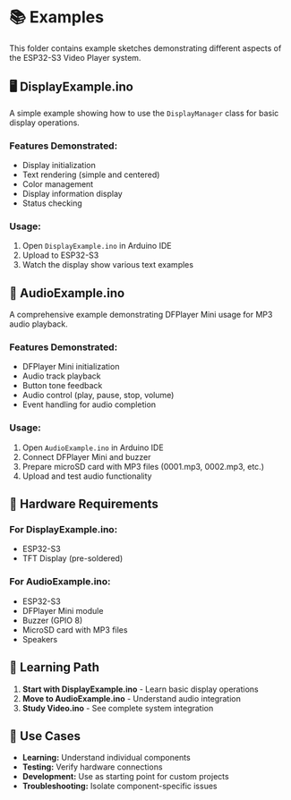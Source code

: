# 📚 Examples

This folder contains example sketches demonstrating different aspects of the ESP32-S3 Video Player system.

## 🖥️ DisplayExample.ino

A simple example showing how to use the `DisplayManager` class for basic display operations.

### Features Demonstrated:
- Display initialization
- Text rendering (simple and centered)
- Color management
- Display information display
- Status checking

### Usage:
1. Open `DisplayExample.ino` in Arduino IDE
2. Upload to ESP32-S3
3. Watch the display show various text examples

## 🎵 AudioExample.ino

A comprehensive example demonstrating DFPlayer Mini usage for MP3 audio playback.

### Features Demonstrated:
- DFPlayer Mini initialization
- Audio track playback
- Button tone feedback
- Audio control (play, pause, stop, volume)
- Event handling for audio completion

### Usage:
1. Open `AudioExample.ino` in Arduino IDE
2. Connect DFPlayer Mini and buzzer
3. Prepare microSD card with MP3 files (0001.mp3, 0002.mp3, etc.)
4. Upload and test audio functionality

## 🔧 Hardware Requirements

### For DisplayExample.ino:
- ESP32-S3
- TFT Display (pre-soldered)

### For AudioExample.ino:
- ESP32-S3
- DFPlayer Mini module
- Buzzer (GPIO 8)
- MicroSD card with MP3 files
- Speakers

## 📖 Learning Path

1. **Start with DisplayExample.ino** - Learn basic display operations
2. **Move to AudioExample.ino** - Understand audio integration
3. **Study Video.ino** - See complete system integration

## 🎯 Use Cases

- **Learning:** Understand individual components
- **Testing:** Verify hardware connections
- **Development:** Use as starting point for custom projects
- **Troubleshooting:** Isolate component-specific issues 